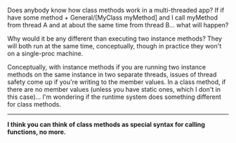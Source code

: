 Does anybody know how class methods work in a multi-threaded app?  If if have some method + General/[MyClass myMethod] and I call myMethod from thread A and at about the same time from thread B... what will happen?  

Why would it be any different than executing two instance methods? They will both run at the same time, conceptually, though in practice they won't on a single-proc machine.

Conceptually, with instance methods if you are running two instance methods on the same instance in two separate threads, issues of thread safety come up if you're writing to the member values.  In a class method, if there are no member values (unless you have static ones, which I don't in this case)... I'm wondering if the runtime system does something different for class methods.  

----

**I think you can think of class methods as special syntax for calling functions, no more.**